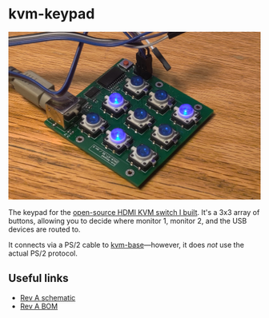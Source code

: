 # kvm-keypad
![Image](https://raw.githubusercontent.com/thatoddmailbox/kvm/main/keypad.jpg)

The keypad for the [open-source HDMI KVM switch I built](https://github.com/thatoddmailbox/kvm#kvm). It's a 3x3 array of buttons, allowing you to decide where monitor 1, monitor 2, and the USB devices are routed to.

It connects via a PS/2 cable to [kvm-base](https://github.com/thatoddmailbox/kvm-base#kvm-base)&mdash;however, it does _not_ use the actual PS/2 protocol.

## Useful links
* [Rev A schematic](./mfg/revA/kvm-keypad.pdf)
* [Rev A BOM](./mfg/revA/kvm-keypad.csv)